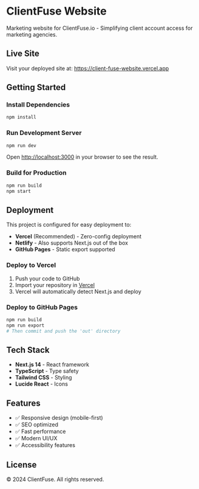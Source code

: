 # ClientFuse Website

Marketing website for ClientFuse.io - Simplifying client account access for marketing agencies.

## Live Site
Visit your deployed site at: https://client-fuse-website.vercel.app

## Getting Started

### Install Dependencies

```bash
npm install
```

### Run Development Server

```bash
npm run dev
```

Open [http://localhost:3000](http://localhost:3000) in your browser to see the result.

### Build for Production

```bash
npm run build
npm start
```

## Deployment

This project is configured for easy deployment to:

- **Vercel** (Recommended) - Zero-config deployment
- **Netlify** - Also supports Next.js out of the box
- **GitHub Pages** - Static export supported

### Deploy to Vercel

1. Push your code to GitHub
2. Import your repository in [Vercel](https://vercel.com)
3. Vercel will automatically detect Next.js and deploy

### Deploy to GitHub Pages

```bash
npm run build
npm run export
# Then commit and push the 'out' directory
```

## Tech Stack

- **Next.js 14** - React framework
- **TypeScript** - Type safety
- **Tailwind CSS** - Styling
- **Lucide React** - Icons

## Features

- ✅ Responsive design (mobile-first)
- ✅ SEO optimized
- ✅ Fast performance
- ✅ Modern UI/UX
- ✅ Accessibility features

## License

© 2024 ClientFuse. All rights reserved.

